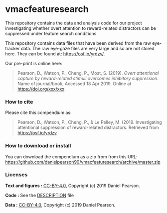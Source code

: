 
<!-- README.md is generated from README.Rmd. Please edit that file -->
vmacfeaturesearch
=================

This repository contains the data and analysis code for our project investigating whether overt attention to reward-related distractors can be suppressed under feature search conditions.

This repository contains data files that have been derived from the raw eye-tracker data. The raw eye-gaze files are very large and so are not stored here. They can be found at: <https://osf.io/yrdzv/>.

Our pre-print is online here:

> Pearson, D., Watson, P., Cheng, P., Most, S. (2019). *Overt attentional capture by reward-related stimuli overcomes inhibitory suppression*. Name of journal/book, Accessed 18 Apr 2019. Online at <https://doi.org/xxx/xxx>

### How to cite

Please cite this compendium as:

> Pearson, D., Watson, P., Cheng, P., & Le Pelley, M. (2019. Investigating attentional suppression of reward-related distractors. Retrieved from <https://osf.io/yrdzv>

### How to download or install

You can download the compendium as a zip from from this URL: <https://github.com/danielpearson90/vmacfeaturesearch/archive/master.zip>

### Licenses

**Text and figures :** [CC-BY-4.0](http://creativecommons.org/licenses/by/4.0/), Copyright (c) 2019 Daniel Pearson.

**Code :** See the [DESCRIPTION](DESCRIPTION) file

**Data :** [CC-BY-4.0](http://creativecommons.org/licenses/by/4.0/), Copyright (c) 2019 Daniel Pearson.
